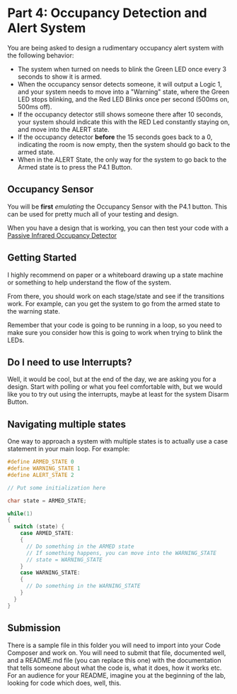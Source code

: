 # Part 4: Occupancy Detection and Alert System
You are being asked to design a rudimentary occupancy alert system with the following behavior:
- The system when turned on needs to blink the Green LED once every 3 seconds to show it is armed.
- When the occupancy sensor detects someone, it will output a Logic 1, and your system needs to move into a "Warning" state, where the Green LED stops blinking, and the Red LED Blinks once per second (500ms on, 500ms off).
- If the occupancy detector still shows someone there after 10 seconds, your system should indicate this with the RED Led constantly staying on, and move into the ALERT state.
- If the occupancy detector **before** the 15 seconds goes back to a 0, indicating the room is now empty, then the system should go back to the armed state.
- When in the ALERT State, the only way for the system to go back to the Armed state is to press the P4.1 Button.

## Occupancy Sensor
You will be **first** *emulating* the Occupancy Sensor with the P4.1 button. This can be used for pretty much all of your testing and design.

When you have a design that is working, you can then test your code with a [Passive Infrared Occupancy Detector](https://www.amazon.com/DIYmall-HC-SR501-Motion-Infrared-Arduino/dp/B012ZZ4LPM)

## Getting Started
I highly recommend on paper or a whiteboard drawing up a state machine or something to help understand the flow of the system.

From there, you should work on each stage/state and see if the transitions work. For example, can you get the system to go from the armed state to the warning state.

Remember that your code is going to be running in a loop, so you need to make sure you consider how this is going to work when trying to blink the LEDs.

## Do I need to use Interrupts?
Well, it would be cool, but at the end of the day, we are asking you for a design. Start with polling or what you feel comfortable with, but we would like you to try out using the interrupts, maybe at least for the system Disarm Button.

## Navigating multiple states
One way to approach a system with multiple states is to actually use a case statement in your main loop. For example:
```c
#define ARMED_STATE 0
#define WARNING_STATE 1
#define ALERT_STATE 2

// Put some initialization here

char state = ARMED_STATE;

while(1)
{
  switch (state) {
    case ARMED_STATE:
    {
      // Do something in the ARMED state
      // If something happens, you can move into the WARNING_STATE
      // state = WARNING_STATE
    }
    case WARNING_STATE:
    {
      // Do something in the WARNING_STATE
    }
  }
}
```

## Submission
There is a sample file in this folder you will need to import into your Code Composer and work on. You will need to submit that file, documented well, and a README.md file (you can replace this one) with the documentation that tells someone about what the code is, what it does, how it works etc. For an audience for your README, imagine you at the beginning of the lab, looking for code which does, well, this. 
